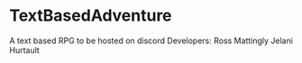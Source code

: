 # TextBasedAdventure
A text based RPG to be hosted on discord
Developers:
Ross Mattingly
Jelani Hurtault
